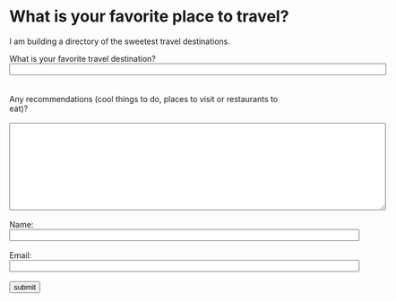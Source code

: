 
<!DOCTYPE html> 

<html> 
<head> 
<title>Home Questionnaire<span id="selection-marker-1" class="redactor-selection-marker"></span></title> 
<script>
  !function(){var analytics=window.analytics=window.analytics||[];if(!analytics.initialize)if(analytics.invoked)window.console&&console.error&&console.error("Segment snippet included twice.");else{analytics.invoked=!0;analytics.methods=["trackSubmit","trackClick","trackLink","trackForm","pageview","identify","reset","group","track","ready","alias","debug","page","once","off","on","addSourceMiddleware","addIntegrationMiddleware","setAnonymousId","addDestinationMiddleware"];analytics.factory=function(e){return function(){var t=Array.prototype.slice.call(arguments);t.unshift(e);analytics.push(t);return analytics}};for(var e=0;e<analytics.methods.length;e++){var key=analytics.methods[e];analytics[key]=analytics.factory(key)}analytics.load=function(key,e){var t=document.createElement("script");t.type="text/javascript";t.async=!0;t.src="https://cdn.segment.com/analytics.js/v1/" + key + "/analytics.min.js";var n=document.getElementsByTagName("script")[0];n.parentNode.insertBefore(t,n);analytics._loadOptions=e};analytics._writeKey="Z8zIeWZVN2Xtee0wc2MRLXZJr9kA9krq";;analytics.SNIPPET_VERSION="4.15.3";
  analytics.load("Z8zIeWZVN2Xtee0wc2MRLXZJr9kA9krq");
  analytics.page();
  }}();
</script>
</head> 

<body> 
<h1>What is your favorite place to travel?</h1> 
<p>I am building a directory of the sweetest travel destinations.</p> 

<form name="travel" onsubmit="identify(event)"> What is your favorite travel destination? <input name="destination" required="" size="81" type="text"/> 
<br><br><br> 
Any recommendations (cool things to do, places to visit or restaurants to eat)? 
<br><br> 
<textarea cols="81" name="details" required="" rows="10"> </textarea> 
<br><br> 
Name: <input name="fullname" required="" size="75" type="text"/> 
<br><br> 
Email: <input name="email" required="" size="75" type="email"/> 
<br><br> <input name="submit" type="submit" value="submit"/> </form> 

<script type="text/javascript"> 
  function identify(e){ 

    e.preventDefault(); 
    var form = e.target; 
    var email = form["email"].value; 
    var fullname = form["fullname"].value; 
    var destination = form["destination"].value; 
    var details = form["details"].value; 
    var user = { 
      email: email, 
      name: fullname, 
      destination: 
      destination, 
      details: details 
    }; 
    // Placeholder for an Identify call
    analytics.identify('1234', { 
      email: email, 
      name: fullname 
    }); 
    // Placeholder for a Track call
    analytics.track('destination submitted', user, function() { 
      window.location.href = ""; 
    });

    // // Ecommerce Events
    // analytics.track('Products Searched', { 
    //  query: 'monopoly' 
    // });

    // analytics.track('Product List Viewed', { 
    //   list_id: 'hot_deals_1', 
    //   category: 'Deals', 
    //   products: [ { 
    //     product_id: '507f1f77bcf86cd799439011', 
    //     sku: '45790-32', 
    //     name: 'Monopoly: 3rd Edition', 
    //     price: 19, 
    //     position: 1, 
    //     category: 'Games', 
    //     url: 'https://www.example.com/product/path', 
    //     image_url: 'https://www.example.com/product/path.jpg' 
    //   }, { 
    //     product_id: '505bd76785ebb509fc183733', 
    //     sku: '46493-32', 
    //     name: 'Uno Card Game', 
    //     price: 3, 
    //     position: 2, 
    //     category: 'Games' 
    // } ] });

    // analytics.track('Product Viewed', {
    //   product_id: '507f1f77bcf86cd799439011',
    //   sku: 'G-32',
    //   category: 'Games',
    //   name: 'Monopoly: 3rd Edition',
    //   brand: 'Hasbro',
    //   variant: '200 pieces',
    //   price: 18.99,
    //   quantity: 1,
    //   coupon: 'MAYDEALS',
    //   currency: 'usd',
    //   position: 3,
    //   value: 18.99,
    //   url: 'https://www.example.com/product/path',
    //   image_url: 'https://www.example.com/product/path.jpg'
    // });

    // analytics.track('Product Added', {
    //   cart_id: 'skdjsidjsdkdj29j',
    //   product_id: '507f1f77bcf86cd799439011',
    //   sku: 'G-32',
    //   category: 'Games',
    //   name: 'Monopoly: 3rd Edition',
    //   brand: 'Hasbro',
    //   variant: '200 pieces',
    //   price: 18.99,
    //   quantity: 1,
    //   coupon: 'MAYDEALS',
    //   position: 3,
    //   url: 'https://www.example.com/product/path',
    //   image_url: 'https://www.example.com/product/path.jpg'
    // });

    // analytics.track('Order Completed', {
    //   checkout_id: 'fksdjfsdjfisjf9sdfjsd9f',
    //   order_id: '50314b8e9bcf000000000000',
    //   affiliation: 'Google Store',
    //   total: 27.50,
    //   subtotal: 22.50,
    //   revenue: 25.00,
    //   shipping: 3,
    //   tax: 2,
    //   discount: 2.5,
    //   coupon: 'hasbros',
    //   currency: 'USD',
    //   products: [
    //     {
    //       product_id: '507f1f77bcf86cd799439011',
    //       sku: '45790-32',
    //       name: 'Monopoly: 3rd Edition',
    //       price: 19,
    //       quantity: 1,
    //       category: 'Games',
    //       url: 'https://www.example.com/product/path',
    //       image_url: 'https:///www.example.com/product/path.jpg'
    //     }
    //   ]
    // });
  }

</script> 

</body> 
</html>
